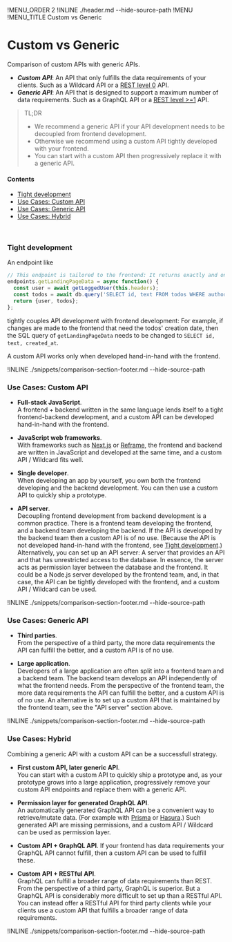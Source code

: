 !MENU_ORDER 2
!INLINE ./header.md --hide-source-path
!MENU
!MENU_TITLE Custom vs Generic
&nbsp;

# Custom vs Generic

Comparison of custom APIs with generic APIs.

- **_Custom API_**:
  An API that only fulfills the data requirements of your clients.
  Such as
  a Wildcard API or
  a [REST level 0](https://martinfowler.com/articles/richardsonMaturityModel.html#level0) API.
- **_Generic API_**:
  An API that is designed to support a maximum number of data requirements.
  Such as
  a GraphQL API or
  a [REST level >=1](https://martinfowler.com/articles/richardsonMaturityModel.html#level1) API.

> TL;DR
>  - We recommend a generic API if your API development needs to be decoupled from frontend development.
>  - Otherwise we recommend using a custom API tightly developed with your frontend.
>  - You can start with a custom API then progressively replace it with a generic API.

#### Contents

 - [Tight development](#tight-development)
 - [Use Cases: Custom API](#use-cases-custom-api)
 - [Use Cases: Generic API](#use-cases-generic-api)
 - [Use Cases: Hybrid](#use-cases-hybrid)


<br/>


### Tight development

An endpoint like

~~~js
// This endpoint is tailored to the frontend: It returns exactly and only what the landing page needs
endpoints.getLandingPageData = async function() {
  const user = await getLoggedUser(this.headers);
  const todos = await db.query('SELECT id, text FROM todos WHERE authorId = ${user.id};');
  return {user, todos};
};
~~~

tightly couples API development with frontend development:
For example,
if changes are made to the frontend that need the todos' creation date,
then the SQL query of `getLandingPageData` needs to be changed to `SELECT id, text, created_at`.

A custom API works only when developed hand-in-hand with the frontend.

!INLINE ./snippets/comparison-section-footer.md --hide-source-path






### Use Cases: Custom API

- **Full-stack JavaScript**.
  <br/>
  A frontend + backend written in the same language
  lends itself to a tight frontend-backend development,
  and a custom API can be developed hand-in-hand with the frontend.

- **JavaScript web frameworks**.
  <br/>
  With frameworks such as
  [Next.js](https://github.com/zeit/next.js#readme)
  or
  [Reframe](https://github.com/reframejs/reframe#readme),
  the frontend and backend are written in JavaScript and developed at the same time,
  and a custom API / Wildcard fits well.

- **Single developer**.
  <br/>
  When developing an app by yourself,
  you own both the frontend developing and the backend development.
  You can then use a custom API to quickly ship a prototype.

- **API server**.
  <br/>
  Decoupling frontend development from backend development
  is a common practice.
  There is a frontend team developing the frontend,
  and a backend team developing the backend.
  If the API is developed by the backend team then a custom API is of no use.
  (Because the API is not developed hand-in-hand with the frontend, see [Tight development](#tight-development).)
  Alternatively, you can set up an API server:
  A server that provides an API and that has unrestricted access to the database.
  In essence, the server acts as permission layer between the database and the frontend.
  It could be a Node.js server developed by the frontend team,
  and,
  in that case,
  the API can be tightly developed with the frontend,
  and a custom API / Wildcard can be used.

!INLINE ./snippets/comparison-section-footer.md --hide-source-path







### Use Cases: Generic API

- **Third parties**.
  <br/>
  From the perspective of a third party,
  the more data requirements the API can fulfill the better,
  and a custom API is of no use.

- **Large application**.
  <br/>
  Developers of a large application are often split into a frontend team and a backend team.
  The backend team develops an API independently of what the frontend needs.
  From the perspective of the frontend team,
  the more data requirements the API can fulfill the better,
  and a custom API is of no use.
  An alternative is to set up a custom API that is maintained by the frontend team,
  see the "API server" section above.

!INLINE ./snippets/comparison-section-footer.md --hide-source-path








### Use Cases: Hybrid

Combining a generic API with a custom API can be a successfull strategy.

- **First custom API, later generic API**.
  <br/>
  You can start with a custom API to quickly ship a prototype
  and,
  as your prototype grows into a large application,
  progressively remove your custom API endpoints and replace them with a generic API.

- **Permission layer for generated GraphQL API**.
  <br/>
  An automatically generated GraphQL API
  can be a convenient way to retrieve/mutate data.
  (For example with [Prisma](https://github.com/prisma/prisma) or [Hasura](https://github.com/hasura/graphql-engine).)
  Such generated API are missing permissions,
  and a custom API / Wildcard can be used as permission layer.

- **Custom API + GraphQL API**.
  If your frontend has data requirements your GraphQL API cannot fulfill,
  then a custom API can be used to fulfill these.

- **Custom API + RESTful API**.
  <br/>
  GraphQL can fulfill a broader range of data requirements than REST.
  From the perspective of a third party,
  GraphQL is superior.
  But a GraphQL API is considerably more difficult to set up than a RESTful API.
  You can instead offer a RESTful API for third party clients
  while your clients use
  a custom API that fulfills a broader range of data requirements.

!INLINE ./snippets/comparison-section-footer.md --hide-source-path
